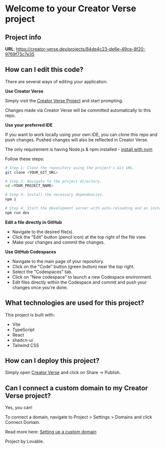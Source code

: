 # Welcome to your Creator Verse project

## Project info

**URL**: https://creator-verse.dev/projects/84de4c23-de6e-49ce-8f20-9769f73c7e35

## How can I edit this code?

There are several ways of editing your application.

**Use Creator Verse**

Simply visit the [Creator Verse Project](https://creator-verse.dev/projects/84de4c23-de6e-49ce-8f20-9769f73c7e35) and start prompting.

Changes made via Creator Verse will be committed automatically to this repo.

**Use your preferred IDE**

If you want to work locally using your own IDE, you can clone this repo and push changes. Pushed changes will also be reflected in Creator Verse.

The only requirement is having Node.js & npm installed - [install with nvm](https://github.com/nvm-sh/nvm#installing-and-updating)

Follow these steps:

```sh
# Step 1: Clone the repository using the project's Git URL.
git clone <YOUR_GIT_URL>

# Step 2: Navigate to the project directory.
cd <YOUR_PROJECT_NAME>

# Step 3: Install the necessary dependencies.
npm i

# Step 4: Start the development server with auto-reloading and an instant preview.
npm run dev
```

**Edit a file directly in GitHub**

- Navigate to the desired file(s).
- Click the "Edit" button (pencil icon) at the top right of the file view.
- Make your changes and commit the changes.

**Use GitHub Codespaces**

- Navigate to the main page of your repository.
- Click on the "Code" button (green button) near the top right.
- Select the "Codespaces" tab.
- Click on "New codespace" to launch a new Codespace environment.
- Edit files directly within the Codespace and commit and push your changes once you're done.

## What technologies are used for this project?

This project is built with:

- Vite
- TypeScript
- React
- shadcn-ui
- Tailwind CSS

## How can I deploy this project?

Simply open [Creator Verse](https://creator-verse.dev/projects/84de4c23-de6e-49ce-8f20-9769f73c7e35) and click on Share -> Publish.

## Can I connect a custom domain to my Creator Verse project?

Yes, you can!

To connect a domain, navigate to Project > Settings > Domains and click Connect Domain.

Read more here: [Setting up a custom domain](https://docs.creator-verse.dev/tips-tricks/custom-domain#step-by-step-guide)


Project by Lovable.
